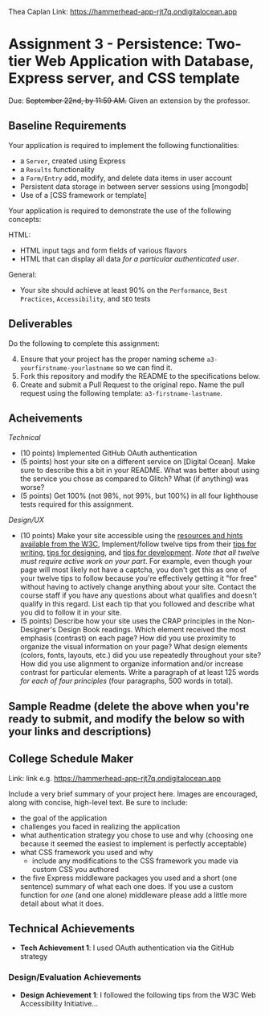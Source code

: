 Thea Caplan
Link: https://hammerhead-app-rjt7q.ondigitalocean.app

Assignment 3 - Persistence: Two-tier Web Application with Database, Express server, and CSS template
===

Due: ~~September 22nd, by 11:59 AM.~~ Given an extension by the professor.


Baseline Requirements
---

Your application is required to implement the following functionalities:

- a `Server`, created using Express
- a `Results` functionality 
- a `Form/Entry` add, modify, and delete data items in user account
- Persistent data storage in between server sessions using [mongodb]
- Use of a [CSS framework or template]

Your application is required to demonstrate the use of the following concepts:  

HTML:  
- HTML input tags and form fields of various flavors
- HTML that can display all data *for a particular authenticated user*. 

General:  
- Your site should achieve at least 90% on the `Performance`, `Best Practices`, `Accessibility`, and `SEO` tests

Deliverables
---

Do the following to complete this assignment:

4. Ensure that your project has the proper naming scheme `a3-yourfirstname-yourlastname` so we can find it.
5. Fork this repository and modify the README to the specifications below.
6. Create and submit a Pull Request to the original repo. Name the pull request using the following template: `a3-firstname-lastname`.

Acheivements
---

*Technical*
- (10 points) Implemented GitHub OAuth authentication
- (5 points) host your site on a different service on [Digital Ocean]. Make sure to describe this a bit in your README. What was better about using the service you chose as compared to Glitch? What (if anything) was worse? 
- (5 points) Get 100% (not 98%, not 99%, but 100%) in all four lighthouse tests required for this assignment.  

*Design/UX*
- (10 points) Make your site accessible using the [resources and hints available from the W3C](https://www.w3.org/WAI/), Implement/follow twelve tips from their [tips for writing](https://www.w3.org/WAI/tips/writing/), [tips for designing](https://www.w3.org/WAI/tips/designing/), and [tips for development](https://www.w3.org/WAI/tips/developing/). *Note that all twelve must require active work on your part*. 
For example, even though your page will most likely not have a captcha, you don't get this as one of your twelve tips to follow because you're effectively 
getting it "for free" without having to actively change anything about your site. 
Contact the course staff if you have any questions about what qualifies and doesn't qualify in this regard. 
List each tip that you followed and describe what you did to follow it in your site.
- (5 points) Describe how your site uses the CRAP principles in the Non-Designer's Design Book readings. 
Which element received the most emphasis (contrast) on each page? 
How did you use proximity to organize the visual information on your page? 
What design elements (colors, fonts, layouts, etc.) did you use repeatedly throughout your site? 
How did you use alignment to organize information and/or increase contrast for particular elements. 
Write a paragraph of at least 125 words *for each of four principles* (four paragraphs, 500 words in total). 

Sample Readme (delete the above when you're ready to submit, and modify the below so with your links and descriptions)
---

## College Schedule Maker

Link: link e.g. https://hammerhead-app-rjt7q.ondigitalocean.app 

Include a very brief summary of your project here. Images are encouraged, along with concise, high-level text. Be sure to include:

- the goal of the application
- challenges you faced in realizing the application
- what authentication strategy you chose to use and why (choosing one because it seemed the easiest to implement is perfectly acceptable)
- what CSS framework you used and why
  - include any modifications to the CSS framework you made via custom CSS you authored
- the five Express middleware packages you used and a short (one sentence) summary of what each one does. If you use a custom function for *one* (and one alone) middleware please 
add a little more detail about what it does.

## Technical Achievements
- **Tech Achievement 1**: I used OAuth authentication via the GitHub strategy

### Design/Evaluation Achievements
- **Design Achievement 1**: I followed the following tips from the W3C Web Accessibility Initiative...
